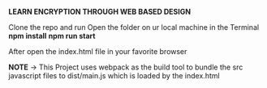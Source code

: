 
**LEARN ENCRYPTION THROUGH WEB BASED DESIGN**

Clone the repo and run
Open the folder on ur local machine in the Terminal
**npm install**
**npm run start**

After open the index.html file in your favorite browser

**NOTE**
-> This Project uses webpack as the build tool to bundle the src javascript files to dist/main.js
which is loaded by the index.html